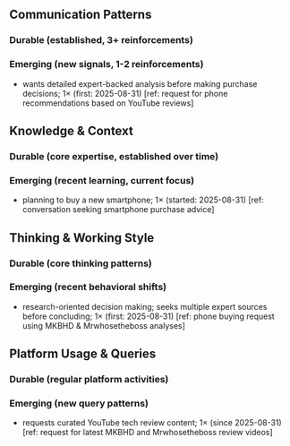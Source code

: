 ## Communication Patterns
### Durable (established, 3+ reinforcements)

### Emerging (new signals, 1-2 reinforcements)
- wants detailed expert-backed analysis before making purchase decisions; 1× (first: 2025-08-31) [ref: request for phone recommendations based on YouTube reviews]

## Knowledge & Context
### Durable (core expertise, established over time)

### Emerging (recent learning, current focus)
- planning to buy a new smartphone; 1× (started: 2025-08-31) [ref: conversation seeking smartphone purchase advice]

## Thinking & Working Style
### Durable (core thinking patterns)

### Emerging (recent behavioral shifts)
- research-oriented decision making; seeks multiple expert sources before concluding; 1× (first: 2025-08-31) [ref: phone buying request using MKBHD & Mrwhosetheboss analyses]

## Platform Usage & Queries
### Durable (regular platform activities)

### Emerging (new query patterns)
- requests curated YouTube tech review content; 1× (since 2025-08-31) [ref: request for latest MKBHD and Mrwhosetheboss review videos]